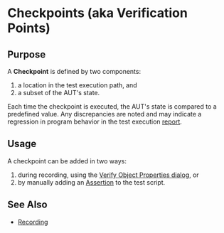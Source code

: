 # Checkpoints (aka Verification Points)

## Purpose

A **Checkpoint** is defined by two components:

1.  a location in the test execution path, and
2.  a subset of the AUT's state.

Each time the checkpoint is executed, the AUT's state is compared to a predefined value. Any discrepancies are noted and may indicate a regression in program behavior in the test execution [report](automated_reporting.md).

## Usage

A checkpoint can be added in two ways:

1.  during recording, using the [Verify Object Properties dialog](verify_object_properties.md), or
2.  by manually adding an [Assertion](assertions.md) to the test script.

## See Also

-   [Recording](recording.md)